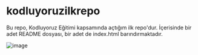 # kodluyoruzilkrepo
Bu repo, Kodluyoruz Eğitimi kapsamında açtığım ilk repo'dur. İçerisinde bir adet README dosyası, bir adet de index.html barındırmaktadır.

![image](https://github.com/AhmetFarukCullu/kodluyoruzilkrepo/assets/89212880/92b92ce2-34bc-4ae8-a454-cafb9f25fed6)

